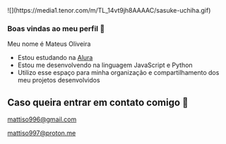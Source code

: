 <div style="gif-align: center;" markdown="1">![](https://media1.tenor.com/m/TL_14vt9jh8AAAAC/sasuke-uchiha.gif) 
</div>

### Boas vindas ao meu perfil 💙

Meu nome é Mateus Oliveira

- Estou estudando na [Alura](https://www.alura.com.br/)
- Estou me desenvolvendo na linguagem JavaScript e Python
- Utilizo esse espaço para minha organização e compartilhamento dos meu projetos desenvolvidos

## Caso queira entrar em contato comigo 💌

mattiso996@gmail.com

mattiso997@proton.me
